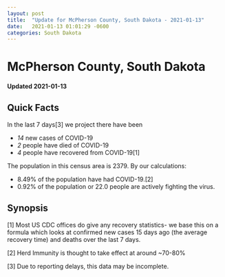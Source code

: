 ```yaml
---
layout: post
title:  "Update for McPherson County, South Dakota - 2021-01-13"
date:   2021-01-13 01:01:29 -0600
categories: South Dakota
---
```


# McPherson County, South Dakota
#### Updated 2021-01-13

## Quick Facts

In the last 7 days[3] we project there have been
- *14* new cases of COVID-19
- *2* people have died of COVID-19
- *4* people have recovered from COVID-19[1]

The population in this census area is 2379. By our calculations:
- 8.49% of the population have had COVID-19.[2]
- 0.92% of the population or 22.0 people are actively fighting the virus.

## Synopsis




[1] Most US CDC offices do give any recovery statistics- we base this on a formula which looks at confirmed new cases
15 days ago (the average recovery time) and deaths over the last 7 days.

[2] Herd Immunity is thought to take effect at around ~70-80%

[3] Due to reporting delays, this data may be incomplete.
 
    